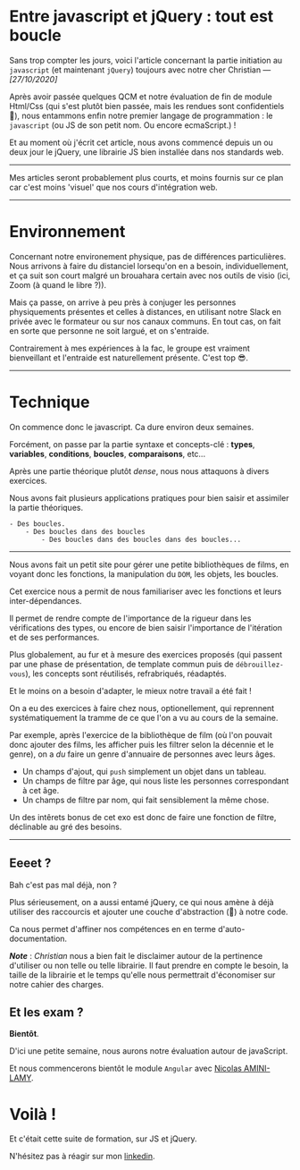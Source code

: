 # Entre javascript et jQuery : tout est boucle
Sans trop compter les jours, voici l'article concernant la partie initiation au `javascript` (et maintenant `jQuery`) toujours avec notre cher Christian — _[27/10/2020]_


Après avoir passée quelques QCM et notre évaluation de fin de module Html/Css (qui s'est plutôt bien passée, mais les rendues sont confidentiels 👀), nous entammons enfin notre premier langage de programmation : le `javascript` (ou JS de son petit nom. Ou encore ecmaScript.) !

Et au moment où j'écrit cet article, nous avons commencé depuis un ou deux jour le jQuery, une librairie JS bien installée dans nos standards web.

---
Mes articles seront probablement plus courts, et moins fournis sur ce plan car c'est moins 'visuel' que nos cours d'intégration web.


---

# Environnement

Concernant notre environement physique, pas de différences particulières. Nous arrivons à faire du distanciel lorsequ'on en a besoin, individuellement, et ça suit son court malgré un brouahara certain avec nos outils de visio (ici, Zoom (à quand le libre ?)). 

Mais ça passe, on arrive à peu près à conjuger les personnes physiquements présentes et celles à distances, en utilisant notre Slack en privée avec le formateur ou sur nos canaux communs. En tout cas, on fait en sorte que personne ne soit largué, et on s'entraide.

Contrairement à mes expériences à la fac, le groupe est vraiment bienveillant et l'entraide est naturellement présente. C'est top 😎.

---

# Technique

On commence donc le javascript. Ca dure environ deux semaines. 


Forcément, on passe par la partie syntaxe et concepts-clé : **types**, **variables**, **conditions**, **boucles**, **comparaisons**, etc...

Après une partie théorique plutôt _dense_, nous nous attaquons à divers exercices.

Nous avons fait  plusieurs applications pratiques pour bien saisir et assimiler la partie théoriques.

	- Des boucles.
		- Des boucles dans des boucles
			- Des boucles dans des boucles dans des boucles...

---

Nous avons fait un petit site pour gérer une petite bibliothèques de films, en voyant donc les fonctions, la manipulation du `DOM`, les objets, les boucles. 

Cet exercice nous a permit de nous familiariser avec les fonctions et leurs inter-dépendances. 

Il permet de rendre compte de l'importance de la rigueur dans les vérifications des types, ou encore de bien saisir l'importance de l'itération et de ses performances. 

Plus globalement, au fur et à mesure des exercices proposés (qui passent par une phase de présentation, de template commun puis de `débrouillez-vous`), les concepts sont réutilisés, refrabriqués, réadaptés.

Et le moins on a besoin d'adapter, le mieux notre travail a été fait !

On a eu des exercices à faire chez nous, optionellement, qui reprennent systématiquement la tramme de ce que l'on a vu au cours de la semaine.

Par exemple, après l'exercice de la bibliothèque de film (où l'on pouvait donc ajouter des films, les afficher puis les filtrer selon la décennie et le genre), on a _du_ faire un genre d'annuaire de personnes avec leurs âges.

- Un champs d'ajout, qui `push` simplement un objet dans un tableau. 
- Un champs de filtre par âge, qui nous liste les personnes correspondant à cet âge.
- Un champs de filtre par nom, qui fait sensiblement la même chose.

Un des intêrets bonus de cet exo est donc de faire une fonction de filtre, déclinable au gré des besoins.

---

## Eeeet ?

Bah c'est pas mal déjà, non ?

Plus sérieusement, on a aussi entamé jQuery, ce qui nous amène à déjà utiliser des raccourcis et ajouter une couche d'abstraction (🤔) à notre code.

Ca nous permet d'affiner nos compétences en en terme d'auto-documentation.

_**Note**_ : _Christian_ nous a bien fait le disclaimer autour de la pertinence d'utiliser ou non telle ou telle librairie. Il faut prendre en compte le besoin, la taille de la librairie et le temps qu'elle nous permettrait d'économiser sur notre cahier des charges.

## Et les exam ?

**Bientôt**.

D'ici une petite semaine, nous aurons notre évaluation autour de javaScript.

Et nous commencerons bientôt le module `Angular` avec [Nicolas AMINI-LAMY](https://www.linkedin.com/in/nicolas-amini-lamy-10293544/).



# Voilà !

Et c'était cette suite de formation, sur JS et jQuery.


N'hésitez pas à réagir sur mon [linkedin](https://www.linkedin.com/in/otho/).